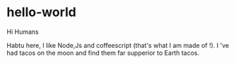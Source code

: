 # hello-world

Hi Humans

Habtu here, I like Node,Js and coffeescript (that's what I am made of !).
I 've had tacos on the moon and find them far supperior to Earth tacos.
